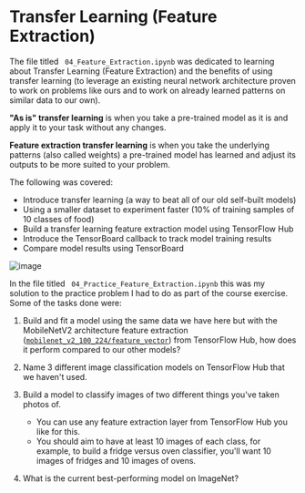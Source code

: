 # Transfer Learning (Feature Extraction)

The file titled ` 04_Feature_Extraction.ipynb` was dedicated to learning about Transfer Learning (Feature Extraction) and the benefits of using transfer learning (to leverage an existing neural network architecture proven to work on problems like ours and to work on already learned patterns on similar data to our own).

**"As is" transfer learning** is when you take a pre-trained model as it is and apply it to your task without any changes.

**Feature extraction transfer learning** is when you take the underlying patterns (also called weights) a pre-trained model has learned and adjust its outputs to be more suited to your problem.

The following was covered: 
- Introduce transfer learning (a way to beat all of our old self-built models)
- Using a smaller dataset to experiment faster (10% of training samples of 10 classes of food)
- Build a transfer learning feature extraction model using TensorFlow Hub
- Introduce the TensorBoard callback to track model training results
- Compare model results using TensorBoard

![image](https://raw.githubusercontent.com/mrdbourke/tensorflow-deep-learning/main/images/04-transfer-learning-feature-extraction.png)


In the file titled ` 04_Practice_Feature_Extraction.ipynb` this was my solution to the practice problem I had to do as part of the course exercise. Some of the tasks done were:
1. Build and fit a model using the same data we have here but with the MobileNetV2 architecture feature extraction ([`mobilenet_v2_100_224/feature_vector`](https://tfhub.dev/google/imagenet/mobilenet_v2_100_224/feature_vector/5)) from TensorFlow Hub, how does it perform compared to our other models?

2. Name 3 different image classification models on TensorFlow Hub that we haven't used.

3. Build a model to classify images of two different things you've taken photos of.
    - You can use any feature extraction layer from TensorFlow Hub you like for this.
    - You should aim to have at least 10 images of each class, for example, to build a fridge versus oven classifier, you'll want 10 images of fridges and 10 images of ovens.


4. What is the current best-performing model on ImageNet?

